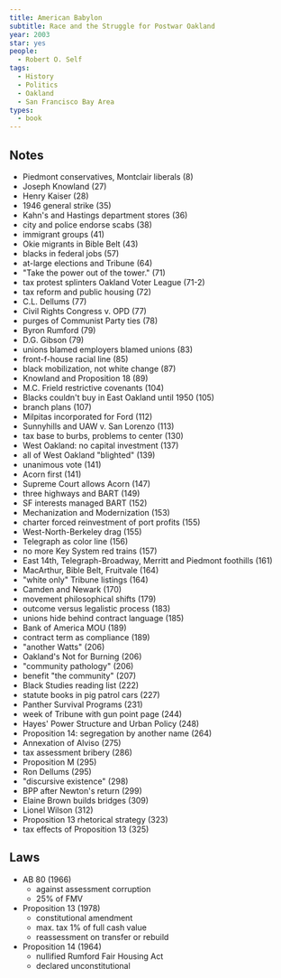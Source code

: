 ```yaml
---
title: American Babylon
subtitle: Race and the Struggle for Postwar Oakland
year: 2003
star: yes
people:
  - Robert O. Self
tags:
  - History
  - Politics
  - Oakland
  - San Francisco Bay Area
types:
  - book
---
```


## Notes
- Piedmont conservatives, Montclair liberals  (8)
- Joseph Knowland  (27)
- Henry Kaiser  (28)
- 1946 general strike  (35)
- Kahn's and Hastings department stores  (36)
- city and police endorse scabs  (38)
- immigrant groups  (41)
- Okie migrants in Bible Belt  (43)
- blacks in federal jobs  (57)
- at-large elections and Tribune  (64)
- "Take the power out of the tower."  (71)
- tax protest splinters Oakland Voter League (71-2)
- tax reform and public housing  (72)
- C.L. Dellums  (77)
- Civil Rights Congress v. OPD  (77)
- purges of Communist Party ties  (78)
- Byron Rumford  (79)
- D.G. Gibson  (79)
- unions blamed employers blamed unions  (83)
- front-f-house racial line  (85)
- black mobilization, not white change  (87)
- Knowland and Proposition 18  (89)
- M.C. Frield restrictive covenants  (104)
- Blacks couldn't buy in East Oakland until 1950  (105)
- branch plans  (107)
- Milpitas incorporated for Ford  (112)
- Sunnyhills and UAW v. San Lorenzo  (113)
- tax base to burbs, problems to center  (130)
- West Oakland: no capital investment  (137)
- all of West Oakland "blighted"  (139)
- unanimous vote  (141)
- Acorn first  (141)
- Supreme Court allows Acorn  (147)
- three highways and BART  (149)
- SF interests managed BART  (152)
- Mechanization and Modernization  (153)
- charter forced reinvestment of port profits  (155)
- West-North-Berkeley drag  (155)
- Telegraph as color line  (156)
- no more Key System red trains  (157)
- East 14th, Telegraph-Broadway, Merritt and Piedmont foothills  (161)
- MacArthur, Bible Belt, Fruitvale  (164)
- "white only" Tribune listings  (164)
- Camden and Newark  (170)
- movement philosophical shifts  (179)
- outcome versus legalistic process  (183)
- unions hide behind contract language  (185)
- Bank of America MOU  (189)
- contract term as compliance  (189)
- "another Watts"  (206)
- Oakland's Not for Burning  (206)
- "community pathology"  (206)
- benefit "the community"  (207)
- Black Studies reading list  (222)
- statute books in pig patrol cars  (227)
- Panther Survival Programs  (231)
- week of Tribune with gun point page  (244)
- Hayes' Power Structure and Urban Policy  (248)
- Proposition 14: segregation by another name  (264)
- Annexation of Alviso  (275)
- tax assessment bribery  (286)
- Proposition M  (295)
- Ron Dellums  (295)
- "discursive existence"  (298)
- BPP after Newton's return  (299)
- Elaine Brown builds bridges  (309)
- Lionel Wilson  (312)
- Proposition 13 rhetorical strategy  (323)
- tax effects of Proposition 13  (325)

## Laws
- AB 80 (1966)
  - against assessment corruption
  - 25% of FMV
- Proposition 13 (1978)
  - constitutional amendment
  - max. tax 1% of full cash value
  - reassessment on transfer or rebuild
- Proposition 14 (1964)
  - nullified Rumford Fair Housing Act
  - declared unconstitutional
